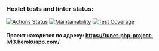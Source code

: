 ### Hexlet tests and linter status:
[![Actions Status](https://github.com/tunet/php-project-lvl3/workflows/hexlet-check/badge.svg)](https://github.com/tunet/php-project-lvl3/actions)
[![Maintainability](https://api.codeclimate.com/v1/badges/30d99bd61e5fe5e7d086/maintainability)](https://codeclimate.com/github/tunet/php-project-lvl3/maintainability)
[![Test Coverage](https://api.codeclimate.com/v1/badges/30d99bd61e5fe5e7d086/test_coverage)](https://codeclimate.com/github/tunet/php-project-lvl3/test_coverage)

#### Проект находится по адресу: https://tunet-php-project-lvl3.herokuapp.com/
